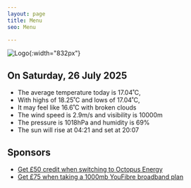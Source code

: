 ```yaml
---
layout: page
title: Menu
seo: Menu

---
```


![Logo](/images/logo.jpg){:width="832px"}

<!-- weather_marker starts -->
## On Saturday, 26 July 2025

- The average temperature today is 17.04˚C,
- With highs of 18.25˚C and lows of 17.04˚C,
- It may feel like 16.6˚C with broken clouds
- The wind speed is 2.9m/s and visibility is 10000m
- The pressure is 1018hPa and humidity is 69%
- The sun will rise at 04:21 and set at 20:07

<!-- weather_marker ends -->

## Sponsors

- [Get £50 credit when switching to Octopus Energy](https://bit.ly/3oD1nnS)
- [Get £75 when taking a 1000mb YouFibre broadband plan](https://aklam.io/91zWhU?)
